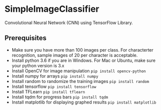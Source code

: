 # SimpleImageClassifier
Convolutional Neural Network (CNN) using TensorFlow Library.

## Prerequisites 
* Make sure you have more than 100 images per class. For characterter recognition, sample images of 20 per character is acceptable.
* Install python 3.6 if you are in Windows. For Mac or Ubuntu, make sure your python version is 3.x
* Install OpenCV for image manipulation ```pip install opencv-python```
* Install numpy for arrays ```pip install numpy```
* Install random to randomize the training images ```pip install random```
* Install tensorflow ```pip install tensorflow```
* Install TFLearn ```pip install tflearn```
* Install tqdm for progress bars ```pip install tqdm```
* Install matplotlib for displaying graphed results ```pip install matplotlib```

